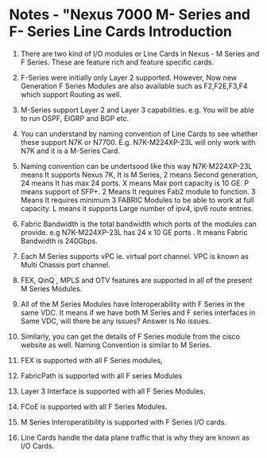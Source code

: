 # Notes - "Nexus 7000 M- Series and F- Series Line Cards Introduction


1. There are two kind of I/O modules or Line Cards in Nexus - M Series and F Series. These are feature rich and feature specific cards.

2. F-Series were initially only Layer 2 supported. However, Now new Generation F Series Modules are also available such as F2,F2E,F3,F4 which support Routing as well.

3. M-Series support Layer 2 and Layer 3 capabilities. e.g. You will be able to run OSPF, EIGRP and BGP etc.

4. You can understand by naming convention of Line Cards to see whether these support N7K or N7700. E.g. N7K-M224XP-23L will only work with N7K and it is a M-Series Card.

5. Naming convention can be undertsood like this way N7K-M224XP-23L means It supports Nexus 7K, It is M Series, 2 means Second generation, 24 means It has max 24 ports. X means Max port capacity is 10 GE. P means support of SFP+. 2 Means It requires Fab2 module to function. 3 Means It requires minimum 3 FABRIC Modules to be able to work at full capacity. L means it supports Large number of ipv4, ipv6 route entries.

6. Fabric Bandwidth is the total bandwidth which ports of the modules can provide. e.g N7K-M224XP-23L has 24 x 10 GE ports . It means Fabric Bandwidth is 240Gbps.

7. Each M Series supports vPC ie. virtual port channel. VPC is known as Multi Chassis port channel.

8. FEX, QinQ , MPLS and OTV features are supported in all of the present M Series Modules.

9. All of the M Series Modules have Interoperability with F Series in the same VDC. It means if we have both M Series and F series interfaces in Same VDC, will there be any issues? Answer is No issues.

10. Similarly, you can get the details of F Series module from the cisco website as well. Naming Convention is similar to M Series.

11. FEX is supported with all F Series modules,

12. FabricPath is supported with all F series Modules

13. Layer 3 Interface is supported with all F Series Modules.

14. FCoE is supported with all F Series Modules.

15. M Series Interoperatibility is supported with F Series I/O cards.

16. Line Cards handle the data plane traffic that is why they are known as I/O Cards.